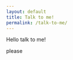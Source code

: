 ```yaml
---
layout: default
title: Talk to me!
permalink: /talk-to-me/
---
```


<p>Hello talk to me!</p>
<p>please</p>
